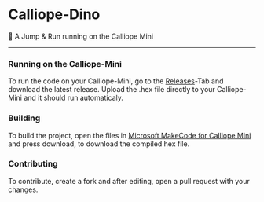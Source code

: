 # Calliope-Dino
🦖 A Jump &amp; Run running on the Calliope Mini

---

### Running on the Calliope-Mini
To run the code on your Calliope-Mini, go to the [Releases](https://github.com/RedcodesDev/Calliope-Dino/releases)-Tab and download the latest release. Upload the .hex file directly to your Calliope-Mini and it should run automaticaly.

### Building
To build the project, open the files in [Microsoft MakeCode for Calliope Mini](https://makecode.calliope.cc/) and press download, to download the compiled hex file.

### Contributing
To contribute, create a fork and after editing, open a pull request with your changes.
